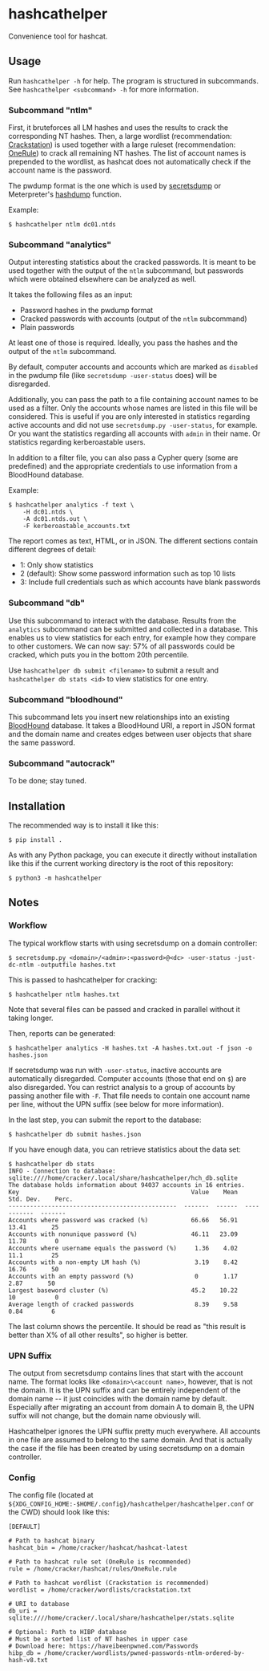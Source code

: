 hashcathelper
=============

Convenience tool for hashcat.

Usage
-----

Run `hashcathelper -h` for help. The program is structured in subcommands.
See `hashcathelper <subcommand> -h` for more information.

### Subcommand "ntlm"

First, it bruteforces all LM hashes and uses the results to crack the
corresponding NT hashes. Then, a large wordlist (recommendation:
[Crackstation](https://crackstation.net/crackstation-wordlist-password-cracking-dictionary.htm))
is used together with a large ruleset (recommendation:
[OneRule](https://notsosecure.com/one-rule-to-rule-them-all/)) to crack all
remaining NT hashes. The list of account names is prepended to the wordlist,
as hashcat does not automatically check if the account name is the password.

The pwdump format is the one which is used by
[secretsdump](https://github.com/SecureAuthCorp/impacket/blob/master/impacket/examples/secretsdump.py)
or Meterpreter's
[hashdump](https://www.offensive-security.com/metasploit-unleashed/meterpreter-basics/)
function.

Example:

```
$ hashcathelper ntlm dc01.ntds
```

### Subcommand "analytics"

Output interesting statistics about the cracked passwords. It is meant to be
used together with the output of the `ntlm` subcommand, but passwords which
were obtained elsewhere can be analyzed as well.

It takes the following files as an input:

* Password hashes in the pwdump format
* Cracked passwords with accounts (output of the `ntlm` subcommand)
* Plain passwords

At least one of those is required. Ideally, you pass the hashes and the
output of the `ntlm` subcommand.

By default, computer accounts and accounts which are marked as `disabled`
in the pwdump file (like `secretsdump -user-status` does) will be disregarded.

Additionally, you can pass the path to a file containing account names to be
used as a filter. Only the accounts whose names are listed in this file will
be considered. This is useful if you are only interested in statistics
regarding active accounts and did not use `secretsdump.py -user-status`, for
example. Or you want the statistics regarding all accounts with `admin` in
their name. Or statistics regarding kerberoastable users.

In addition to a filter file, you can also pass a Cypher query (some are
predefined) and the appropriate credentials to use information from a
BloodHound database.

Example:

```
$ hashcathelper analytics -f text \
    -H dc01.ntds \
    -A dc01.ntds.out \
    -F kerberoastable_accounts.txt
```

The report comes as text, HTML, or in JSON. The different sections contain
different degrees of detail:

* 1: Only show statistics
* 2 (default): Show some password information such as top 10 lists
* 3: Include full credentials such as which accounts have blank passwords

### Subcommand "db"

Use this subcommand to interact with the database.
Results from the `analytics` subcommand can be submitted and
collected in a database. This enables us to view statistics for each entry,
for example how they compare to other customers. We can now say: 57% of all
passwords could be cracked, which puts you in the bottom 20th percentile.

Use `hashcathelper db submit <filename>` to submit a result and `hashcathelper db
stats <id>` to view statistics for one entry.

### Subcommand "bloodhound"

This subcommand lets you insert new relationships into an existing
[BloodHound](https://github.com/BloodHoundAD/BloodHound) database. It takes
a BloodHound URI, a report in JSON format and the domain name and creates
edges between user objects that share the same password.

### Subcommand "autocrack"

To be done; stay tuned.


Installation
------------

The recommended way is to install it like this:

`$ pip install .`

As with any Python package, you can execute it directly without installation
like this if the current working directory is the root of this repository:

`$ python3 -m hashcathelper`

Notes
-----

### Workflow

The typical workflow starts with using secretsdump on a domain controller:

```
$ secretsdump.py <domain>/<admin>:<password>@<dc> -user-status -just-dc-ntlm -outputfile hashes.txt
```

This is passed to hashcathelper for cracking:

```
$ hashcathelper ntlm hashes.txt
```

Note that several files can be passed and cracked in parallel without it
taking longer.

Then, reports can be generated:

```
$ hashcathelper analytics -H hashes.txt -A hashes.txt.out -f json -o hashes.json
```

If secretsdump was run with `-user-status`, inactive accounts are
automatically disregarded. Computer accounts (those that end on `$`) are
also disregarded. You can restrict analysis to a group of accounts by
passing another file with `-F`. That file needs to contain one account name
per line, without the UPN suffix (see below for more information).

In the last step, you can submit the report to the database:

```
$ hashcathelper db submit hashes.json
```

If you have enough data, you can retrieve statistics about the data set:

```
$ hashcathelper db stats
INFO - Connection to database: sqlite:////home/cracker/.local/share/hashcathelper/hch_db.sqlite
The database holds information about 94037 accounts in 16 entries.
Key                                                Value    Mean    Std. Dev.    Perc.
-----------------------------------------------  -------  ------  -----------  -------
Accounts where password was cracked (%)            66.66   56.91        13.41       25
Accounts with nonunique password (%)               46.11   23.09        11.78        0
Accounts where username equals the password (%)     1.36    4.02        11.1        25
Accounts with a non-empty LM hash (%)               3.19    8.42        16.76       50
Accounts with an empty password (%)                 0       1.17         2.87       50
Largest baseword cluster (%)                       45.2    10.22        10           0
Average length of cracked passwords                 8.39    9.58         0.84        6
```

The last column shows the percentile. It should be read as "this result is
better than X% of all other results", so higher is better.

### UPN Suffix

The output from secretsdump contains lines that start with the account name. The
format looks like `<domain>\<account name>`, however, that is not the
domain. It is the UPN suffix and can be entirely independent of the domain
name -- it just coincides with the domain name by default. Especially after
migrating an account from domain A to domain B, the UPN suffix will not
change, but the domain name obviously will.

Hashcathelper ignores the UPN suffix pretty much everywhere. All accounts in
one file are assumed to belong to the same domain. And that is actually the
case if the file has been created by using secretsdump on a domain
controller.

### Config

The config file (located at
`${XDG_CONFIG_HOME:-$HOME/.config}/hashcathelper/hashcathelper.conf` or the CWD) should
look like this:

```
[DEFAULT]

# Path to hashcat binary
hashcat_bin = /home/cracker/hashcat/hashcat-latest

# Path to hashcat rule set (OneRule is recommended)
rule = /home/cracker/hashcat/rules/OneRule.rule

# Path to hashcat wordlist (Crackstation is recommended)
wordlist = /home/cracker/wordlists/crackstation.txt

# URI to database
db_uri = sqlite:////home/cracker/.local/share/hashcathelper/stats.sqlite

# Optional: Path to HIBP database
# Must be a sorted list of NT hashes in upper case
# Download here: https://haveibeenpwned.com/Passwords
hibp_db = /home/cracker/wordlists/pwned-passwords-ntlm-ordered-by-hash-v8.txt
```

